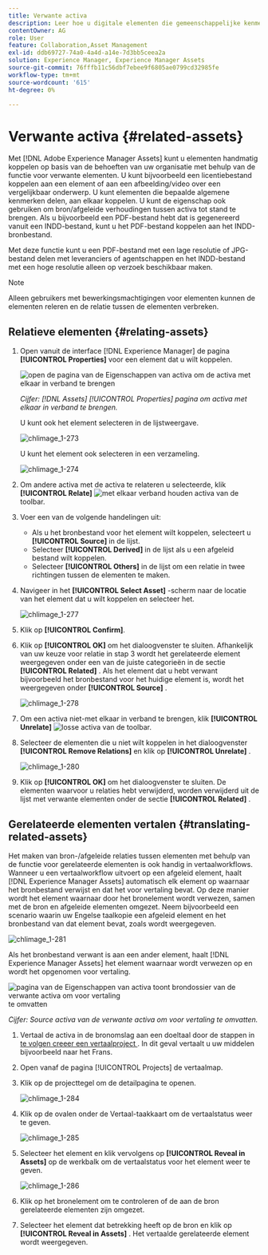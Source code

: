 ```yaml
---
title: Verwante activa
description: Leer hoe u digitale elementen die gemeenschappelijke kenmerken delen, koppelt. Maak ook bronafhankelijke relaties tussen digitale elementen.
contentOwner: AG
role: User
feature: Collaboration,Asset Management
exl-id: ddb69727-74a0-4a4d-a14e-7d3bb5ceea2a
solution: Experience Manager, Experience Manager Assets
source-git-commit: 76fffb11c56dbf7ebee9f6805ae0799cd32985fe
workflow-type: tm+mt
source-wordcount: '615'
ht-degree: 0%

---
```


# Verwante activa {#related-assets}

Met [!DNL Adobe Experience Manager Assets] kunt u elementen handmatig koppelen op basis van de behoeften van uw organisatie met behulp van de functie voor verwante elementen. U kunt bijvoorbeeld een licentiebestand koppelen aan een element of aan een afbeelding/video over een vergelijkbaar onderwerp. U kunt elementen die bepaalde algemene kenmerken delen, aan elkaar koppelen. U kunt de eigenschap ook gebruiken om bron/afgeleide verhoudingen tussen activa tot stand te brengen. Als u bijvoorbeeld een PDF-bestand hebt dat is gegenereerd vanuit een INDD-bestand, kunt u het PDF-bestand koppelen aan het INDD-bronbestand.

Met deze functie kunt u een PDF-bestand met een lage resolutie of JPG-bestand delen met leveranciers of agentschappen en het INDD-bestand met een hoge resolutie alleen op verzoek beschikbaar maken.

>[!NOTE]
>
>Alleen gebruikers met bewerkingsmachtigingen voor elementen kunnen de elementen releren en de relatie tussen de elementen verbreken.

## Relatieve elementen {#relating-assets}

1. Open vanuit de interface [!DNL Experience Manager] de pagina **[!UICONTROL Properties]** voor een element dat u wilt koppelen.

   ![ open de pagina van de Eigenschappen van activa om de activa ](assets/asset-properties-relate-assets.png) met elkaar in verband te brengen

   *Cijfer: [!DNL Assets] [!UICONTROL Properties] pagina om activa met elkaar in verband te brengen.*

   U kunt ook het element selecteren in de lijstweergave.

   ![ chlimage_1-273 ](assets/chlimage_1-273.png)

   U kunt het element ook selecteren in een verzameling.

   ![ chlimage_1-274 ](assets/chlimage_1-274.png)

1. Om andere activa met de activa te relateren u selecteerde, klik **[!UICONTROL Relate]** ![ met elkaar verband houden activa ](assets/do-not-localize/link-relate.png) van de toolbar.
1. Voer een van de volgende handelingen uit:

   * Als u het bronbestand voor het element wilt koppelen, selecteert u **[!UICONTROL Source]** in de lijst.
   * Selecteer **[!UICONTROL Derived]** in de lijst als u een afgeleid bestand wilt koppelen.
   * Selecteer **[!UICONTROL Others]** in de lijst om een relatie in twee richtingen tussen de elementen te maken.

1. Navigeer in het **[!UICONTROL Select Asset]** -scherm naar de locatie van het element dat u wilt koppelen en selecteer het.

   ![ chlimage_1-277 ](assets/chlimage_1-277.png)

1. Klik op **[!UICONTROL Confirm]**.
1. Klik op **[!UICONTROL OK]** om het dialoogvenster te sluiten. Afhankelijk van uw keuze voor relatie in stap 3 wordt het gerelateerde element weergegeven onder een van de juiste categorieën in de sectie **[!UICONTROL Related]** . Als het element dat u hebt verwant bijvoorbeeld het bronbestand voor het huidige element is, wordt het weergegeven onder **[!UICONTROL Source]** .

   ![ chlimage_1-278 ](assets/chlimage_1-278.png)

1. Om een activa niet-met elkaar in verband te brengen, klik **[!UICONTROL Unrelate]** ![ losse activa ](assets/do-not-localize/link-unrelate-icon.png) van de toolbar.

1. Selecteer de elementen die u niet wilt koppelen in het dialoogvenster **[!UICONTROL Remove Relations]** en klik op **[!UICONTROL Unrelate]** .

   ![ chlimage_1-280 ](assets/chlimage_1-280.png)

1. Klik op **[!UICONTROL OK]** om het dialoogvenster te sluiten. De elementen waarvoor u relaties hebt verwijderd, worden verwijderd uit de lijst met verwante elementen onder de sectie **[!UICONTROL Related]** .

## Gerelateerde elementen vertalen {#translating-related-assets}

Het maken van bron-/afgeleide relaties tussen elementen met behulp van de functie voor gerelateerde elementen is ook handig in vertaalworkflows. Wanneer u een vertaalworkflow uitvoert op een afgeleid element, haalt [!DNL Experience Manager Assets] automatisch elk element op waarnaar het bronbestand verwijst en dat het voor vertaling bevat. Op deze manier wordt het element waarnaar door het bronelement wordt verwezen, samen met de bron en afgeleide elementen omgezet. Neem bijvoorbeeld een scenario waarin uw Engelse taalkopie een afgeleid element en het bronbestand van dat element bevat, zoals wordt weergegeven.

![ chlimage_1-281 ](assets/chlimage_1-281.png)

Als het bronbestand verwant is aan een ander element, haalt [!DNL Experience Manager Assets] het element waarnaar wordt verwezen op en wordt het opgenomen voor vertaling.

![ pagina van de Eigenschappen van activa toont brondossier van de verwante activa om voor vertaling ](assets/asset-properties-source-asset.png) te omvatten

*Cijfer: Source activa van de verwante activa om voor vertaling te omvatten.*

1. Vertaal de activa in de bronomslag aan een doeltaal door de stappen in [ te volgen creeer een vertaalproject ](translation-projects.md#create-a-new-translation-project). In dit geval vertaalt u uw middelen bijvoorbeeld naar het Frans.

1. Open vanaf de pagina [!UICONTROL Projects] de vertaalmap.

1. Klik op de projecttegel om de detailpagina te openen.

   ![ chlimage_1-284 ](assets/chlimage_1-284.png)

1. Klik op de ovalen onder de Vertaal-taakkaart om de vertaalstatus weer te geven.

   ![ chlimage_1-285 ](assets/chlimage_1-285.png)

1. Selecteer het element en klik vervolgens op **[!UICONTROL Reveal in Assets]** op de werkbalk om de vertaalstatus voor het element weer te geven.

   ![ chlimage_1-286 ](assets/chlimage_1-286.png)

1. Klik op het bronelement om te controleren of de aan de bron gerelateerde elementen zijn omgezet.

1. Selecteer het element dat betrekking heeft op de bron en klik op **[!UICONTROL Reveal in Assets]** . Het vertaalde gerelateerde element wordt weergegeven.
